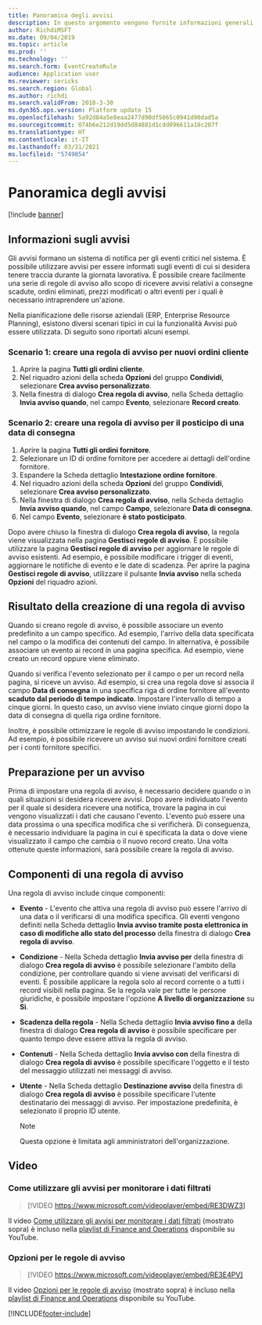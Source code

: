 ```yaml
---
title: Panoramica degli avvisi
description: In questo argomento vengono fornite informazioni generali sugli avvisi. È possibile utilizzare avvisi per essere informati sugli eventi di cui si desidera tenere traccia durante la giornata lavorativa.
author: RichdiMSFT
ms.date: 09/04/2019
ms.topic: article
ms.prod: ''
ms.technology: ''
ms.search.form: EventCreateRule
audience: Application user
ms.reviewer: sericks
ms.search.region: Global
ms.author: richdi
ms.search.validFrom: 2018-3-30
ms.dyn365.ops.version: Platform update 15
ms.openlocfilehash: 5a92d84a5e8eaa2477d90df5065c0941d90dad5a
ms.sourcegitcommit: 074b6e212d19dd5d84881d1cdd096611a18c207f
ms.translationtype: HT
ms.contentlocale: it-IT
ms.lasthandoff: 03/31/2021
ms.locfileid: "5749854"
---
```

# <a name="alerts-overview"></a>Panoramica degli avvisi

[!include [banner](../includes/banner.md)]

## <a name="about-alerts"></a>Informazioni sugli avvisi
Gli avvisi formano un sistema di notifica per gli eventi critici nel sistema. È possibile utilizzare avvisi per essere informati sugli eventi di cui si desidera tenere traccia durante la giornata lavorativa. È possibile creare facilmente una serie di regole di avviso allo scopo di ricevere avvisi relativi a consegne scadute, ordini eliminati, prezzi modificati o altri eventi per i quali è necessario intraprendere un'azione.

Nella pianificazione delle risorse aziendali (ERP, Enterprise Resource Planning), esistono diversi scenari tipici in cui la funzionalità Avvisi può essere utilizzata. Di seguito sono riportati alcuni esempi.

### <a name="scenario-1-create-an-alert-rule-for-new-sales-orders"></a>Scenario 1: creare una regola di avviso per nuovi ordini cliente

1. Aprire la pagina **Tutti gli ordini cliente**.
2. Nel riquadro azioni della scheda **Opzioni** del gruppo **Condividi**, selezionare **Crea avviso personalizzato**.
3. Nella finestra di dialogo **Crea regola di avviso**, nella Scheda dettaglio **Invia avviso quando**, nel campo **Evento**, selezionare **Record creato**.

### <a name="scenario-2-create-an-alert-rule-for-postponement-of-a-delivery-date"></a>Scenario 2: creare una regola di avviso per il posticipo di una data di consegna

1. Aprire la pagina **Tutti gli ordini fornitore**.
2. Selezionare un ID di ordine fornitore per accedere ai dettagli dell'ordine fornitore.
3. Espandere la Scheda dettaglio **Intestazione ordine fornitore**.
4. Nel riquadro azioni della scheda **Opzioni** del gruppo **Condividi**, selezionare **Crea avviso personalizzato**.
5. Nella finestra di dialogo **Crea regola di avviso**, nella Scheda dettaglio **Invia avviso quando**, nel campo **Campo**, selezionare **Data di consegna**.
6. Nel campo **Evento**, selezionare **è stato posticipato**.
    
Dopo avere chiuso la finestra di dialogo **Crea regola di avviso**, la regola viene visualizzata nella pagina **Gestisci regole di avviso**. È possibile utilizzare la pagina **Gestisci regole di avviso** per aggiornare le regole di avviso esistenti. Ad esempio, è possibile modificare i trigger di eventi, aggiornare le notifiche di evento e le date di scadenza. Per aprire la pagina **Gestisci regole di avviso**, utilizzare il pulsante **Invia avviso** nella scheda **Opzioni** del riquadro azioni.

## <a name="what-occurs-when-an-alert-rule-is-created"></a>Risultato della creazione di una regola di avviso

Quando si creano regole di avviso, è possibile associare un evento predefinito a un campo specifico. Ad esempio, l'arrivo della data specificata nel campo o la modifica dei contenuti del campo. In alternativa, è possibile associare un evento ai record in una pagina specifica. Ad esempio, viene creato un record oppure viene eliminato.

Quando si verifica l'evento selezionato per il campo o per un record nella pagina, si riceve un avviso. Ad esempio, si crea una regola dove si associa il campo **Data di consegna** in una specifica riga di ordine fornitore all'evento **scaduto dal periodo di tempo indicato**. Impostare l'intervallo di tempo a cinque giorni. In questo caso, un avviso viene inviato cinque giorni dopo la data di consegna di quella riga ordine fornitore.

Inoltre, è possibile ottimizzare le regole di avviso impostando le condizioni. Ad esempio, è possibile ricevere un avviso sui nuovi ordini fornitore creati per i conti fornitore specifici.

## <a name="preparing-for-an-alert"></a>Preparazione per un avviso

Prima di impostare una regola di avviso, è necessario decidere quando o in quali situazioni si desidera ricevere avvisi. Dopo avere individuato l'evento per il quale si desidera ricevere una notifica, trovare la pagina in cui vengono visualizzati i dati che causano l'evento. L'evento può essere una data prossima o una specifica modifica che si verificherà. Di conseguenza, è necessario individuare la pagina in cui è specificata la data o dove viene visualizzato il campo che cambia o il nuovo record creato. Una volta ottenute queste informazioni, sarà possibile creare la regola di avviso.

## <a name="components-of-an-alert-rule"></a>Componenti di una regola di avviso

Una regola di avviso include cinque componenti:

- **Evento** - L'evento che attiva una regola di avviso può essere l'arrivo di una data o il verificarsi di una modifica specifica. Gli eventi vengono definiti nella Scheda dettaglio **Invia avviso tramite posta elettronica in caso di modifiche allo stato del processo** della finestra di dialogo **Crea regola di avviso**.
- **Condizione** - Nella Scheda dettaglio **Invia avviso per** della finestra di dialogo **Crea regola di avviso** è possibile selezionare l'ambito della condizione, per controllare quando si viene avvisati del verificarsi di eventi. È possibile applicare la regola solo al record corrente o a tutti i record visibili nella pagina. Se la regola vale per tutte le persone giuridiche, è possibile impostare l'opzione **A livello di organizzazione** su **Sì**.
- **Scadenza della regola** - Nella Scheda dettaglio **Invia avviso fino a** della finestra di dialogo **Crea regola di avviso** è possibile specificare per quanto tempo deve essere attiva la regola di avviso.
- **Contenuti** - Nella Scheda dettaglio **Invia avviso con** della finestra di dialogo **Crea regola di avviso** è possibile specificare l'oggetto e il testo del messaggio utilizzati nei messaggi di avviso.
- **Utente** - Nella Scheda dettaglio **Destinazione avviso** della finestra di dialogo **Crea regola di avviso** è possibile specificare l'utente destinatario dei messaggi di avviso. Per impostazione predefinita, è selezionato il proprio ID utente.

    > [!NOTE]
    > Questa opzione è limitata agli amministratori dell'organizzazione.

## <a name="videos"></a>Video

### <a name="how-to-use-alerts-to-monitor-filtered-data"></a>Come utilizzare gli avvisi per monitorare i dati filtrati

> [!VIDEO https://www.microsoft.com/videoplayer/embed/RE3DWZ3]

Il video [Come utilizzare gli avvisi per monitorare i dati filtrati](https://youtu.be/ZYKMcv6kl9s) (mostrato sopra) è incluso nella [playlist di Finance and Operations](https://www.youtube.com/playlist?list=PLcakwueIHoT_SYfIaPGoOhloFoCXiUSyW) disponibile su YouTube.

### <a name="alert-rule-options"></a>Opzioni per le regole di avviso

> [!VIDEO https://www.microsoft.com/videoplayer/embed/RE3E4PV]

Il video [Opzioni per le regole di avviso](https://youtu.be/cpzimwOjicM) (mostrato sopra) è incluso nella [playlist di Finance and Operations](https://www.youtube.com/playlist?list=PLcakwueIHoT_SYfIaPGoOhloFoCXiUSyW) disponibile su YouTube.




[!INCLUDE[footer-include](../../../includes/footer-banner.md)]